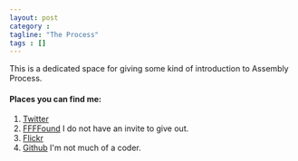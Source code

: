 ```yaml
---
layout: post
category : 
tagline: "The Process"
tags : []
---
```


This is a dedicated space for giving some kind of introduction to Assembly Process.

#### Places you can find me:
1. [Twitter](https://twitter.com/idfarmer)
2. [FFFFound](http://ffffound.com/home/idfarmer/found/)
I do not have an invite to give out.
3. [Flickr](http://www.flickr.com/photos/idfarmer/)
4. [Github](https://github.com/idfarmer)
I'm not much of a coder.